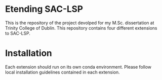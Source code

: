 # Etending SAC-LSP

This is the repository of the project devolped for my M.Sc. dissertation at Trinity College of Dublin. 
This repository contains four different extensions to SAC-LSP.

# Installation

Each extension should run on its own conda environment. Please follow local installation guidelines contained in each extension.

